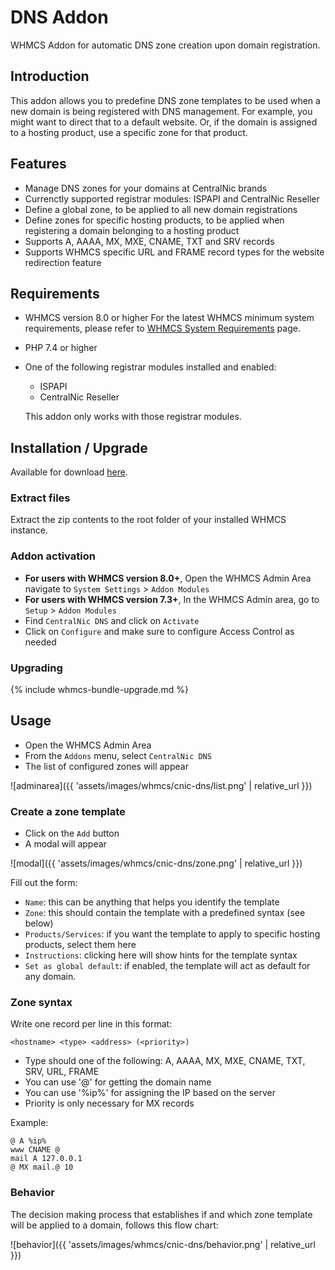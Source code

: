 # DNS Addon

WHMCS Addon for automatic DNS zone creation upon domain registration.

## Introduction

This addon allows you to predefine DNS zone templates to be used when a new domain is being registered with DNS management.
For example, you might want to direct that to a default website. Or, if the domain is assigned to a hosting product, use a specific zone for that product.

## Features

- Manage DNS zones for your domains at CentralNic brands
- Currenctly supported registrar modules: ISPAPI and CentralNic Reseller
- Define a global zone, to be applied to all new domain registrations
- Define zones for specific hosting products, to be applied when registering a domain belonging to a hosting product
- Supports A, AAAA, MX, MXE, CNAME, TXT and SRV records
- Supports WHMCS specific URL and FRAME record types for the website redirection feature

## Requirements

- WHMCS version 8.0 or higher
  For the latest WHMCS minimum system requirements, please refer to [WHMCS System Requirements](//docs.whmcs.com/System_Requirements) page.
- PHP 7.4 or higher
- One of the following registrar modules installed and enabled:
  - ISPAPI
  - CentralNic Reseller
  
  This addon only works with those registrar modules.

## Installation / Upgrade

Available for download [here](//github.com/centralnicgroup-opensource/rtldev-middleware-whmcs/raw/main/whmcs-cnic-bundle.zip).

### Extract files

Extract the zip contents to the root folder of your installed WHMCS instance.

### Addon activation

- **For users with WHMCS version 8.0+**, Open the WHMCS Admin Area navigate to `System Settings` > `Addon Modules`
- **For users with WHMCS version 7.3+**, In the WHMCS Admin area, go to `Setup` > `Addon Modules`
- Find `CentralNic DNS` and click on `Activate`
- Click on `Configure` and make sure to configure Access Control as needed

### Upgrading

{% include whmcs-bundle-upgrade.md %}

## Usage

- Open the WHMCS Admin Area
- From the `Addons` menu, select `CentralNic DNS`
- The list of configured zones will appear

![adminarea]({{ 'assets/images/whmcs/cnic-dns/list.png' | relative_url }})

### Create a zone template

- Click on the `Add` button
- A modal will appear

![modal]({{ 'assets/images/whmcs/cnic-dns/zone.png' | relative_url }})

Fill out the form:

- `Name`: this can be anything that helps you identify the template
- `Zone`: this should contain the template with a predefined syntax (see below)
- `Products/Services`: if you want the template to apply to specific hosting products, select them here
- `Instructions`: clicking here will show hints for the template syntax
- `Set as global default`: if enabled, the template will act as default for any domain.

### Zone syntax

Write one record per line in this format:

```text
<hostname> <type> <address> (<priority>)
```

- Type should one of the following:
  A, AAAA, MX, MXE, CNAME, TXT, SRV, URL, FRAME
- You can use '@' for getting the domain name
- You can use '%ip%' for assigning the IP based on the server
- Priority is only necessary for MX records

Example:

```text
@ A %ip%
www CNAME @
mail A 127.0.0.1
@ MX mail.@ 10
```

### Behavior

The decision making process that establishes if and which zone template will be applied to a domain, follows this flow chart:

![behavior]({{ 'assets/images/whmcs/cnic-dns/behavior.png' | relative_url }})
